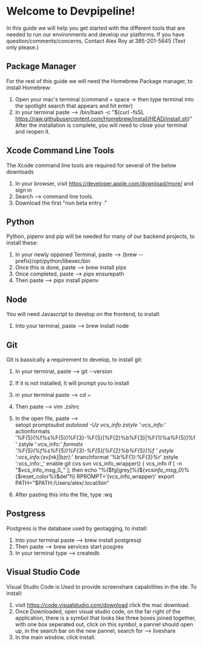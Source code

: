 # Welcome to Devpipeline!

In this guide we will help you get started with the different tools that are needed to run our environments and develop our platforms.
If you have question/comments/concerns, Contact Alex Roy at 385-201-5645 (Text only please.)

## Package Manager

For the rest of this guide we will need the Homebrew Package manager, to install Homebrew:

1. Open your mac's terminal (command + space -> then type terminal into the spotlight search that appears and hit enter)
2. In your terminal paste --> /bin/bash -c "$(curl -fsSL https://raw.githubusercontent.com/Homebrew/install/HEAD/install.sh)"
   After the installation is complete, you will need to close your terminal and reopen it.

## Xcode Command Line Tools

The Xcode command line tools are required for several of the below downloads

1. In your browser, visit https://developer.apple.com/download/more/ and sign in
2. Search --> command line tools.
3. Download the first "non beta entry ."

## Python

Python, pipenv and pip will be needed for many of our backend projects, to install these:

1. In your newly oppened Terminal, paste --> (brew --prefix)/opt/python/libexec/bin
2. Once this is done, paste --> brew install pipx
3. Once completed, paste --> pipx ensurepath
4. Then paste --> pipx install pipenv

## Node

You will need Javascript to develop on the frontend, to install:

1. Into your terminal, paste --> brew install node

## Git

Git is bassically a requirement to develop, to install git:

1. In your terminal, paste --> git --version
2. If it is not installed, it will prompt you to install
3. in your terminal paste --> cd ~
4. Then paste --> vim .zshrc
5. In the open file, paste -->  
    setopt prompt*subst
   autoload -Uz vcs_info
   zstyle ':vcs_info:*' actionformats \
    '%F{5}(%f%s%F{5})%F{3}-%F{5}[%F{2}%b%F{3}|%F{1}%a%F{5}]%f '
   zstyle ':vcs_info:_' formats \
    '%F{5}(%f%s%F{5})%F{3}-%F{5}[%F{2}%b%F{5}]%f '
   zstyle ':vcs_info:(sv[nk]|bzr):_' branchformat '%b%F{1}:%F{3}%r'
   zstyle ':vcs_info:_' enable git cvs svn
   vcs_info_wrapper() {
   vcs_info
   if [ -n "$vcs_info_msg_0_" ]; then
   echo "%{$fg[grey]%}${vcs*info_msg_0*}%{$reset_color%}$del"fi}
   RPROMPT=$'$(vcs_info_wrapper)'
   export PATH="$PATH:/Users/alex/.local/bin"

6. After pasting this into the file, type :wq

## Postgress

Postgress is the database used by geotagging, to install:

1. Into your terminal paste --> brew install postgresql
2. Then paste --> brew services start posgres
3. In your terminal type --> createdb <your-profile-name>

## Visual Studio Code

Visual Studio Code is Used to provide screenshare capabilities in the ide. To install:

1. visit https://code.visualstudio.com/download click the mac download.
2. Once Downloaded, open visual studio code, on the far right of the application, there is a symbol that looks like three boxes joined together,
   with one box seperated out, click on this symbol, a pannel should open up, in the search bar on the new pannel, search for --> liveshare
3. In the main window, click install.
